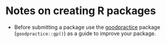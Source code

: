 # Notes on creating R packages

- Before submitting a package use the [goodpractice](https://github.com/MangoTheCat/goodpractice) package (`goodpractice::gp()`) as a guide to improve your package.
